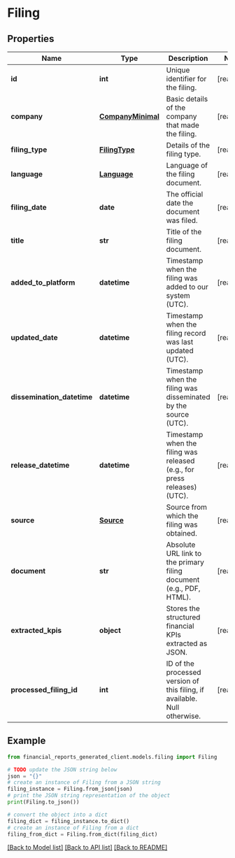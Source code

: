 # Filing


## Properties

Name | Type | Description | Notes
------------ | ------------- | ------------- | -------------
**id** | **int** | Unique identifier for the filing. | [readonly] 
**company** | [**CompanyMinimal**](CompanyMinimal.md) | Basic details of the company that made the filing. | [readonly] 
**filing_type** | [**FilingType**](FilingType.md) | Details of the filing type. | [readonly] 
**language** | [**Language**](Language.md) | Language of the filing document. | [readonly] 
**filing_date** | **date** | The official date the document was filed. | [readonly] 
**title** | **str** | Title of the filing document. | [readonly] 
**added_to_platform** | **datetime** | Timestamp when the filing was added to our system (UTC). | [readonly] 
**updated_date** | **datetime** | Timestamp when the filing record was last updated (UTC). | [readonly] 
**dissemination_datetime** | **datetime** | Timestamp when the filing was disseminated by the source (UTC). | [readonly] 
**release_datetime** | **datetime** | Timestamp when the filing was released (e.g., for press releases) (UTC). | [readonly] 
**source** | [**Source**](Source.md) | Source from which the filing was obtained. | [readonly] 
**document** | **str** | Absolute URL link to the primary filing document (e.g., PDF, HTML). | [readonly] 
**extracted_kpis** | **object** | Stores the structured financial KPIs extracted as JSON. | [readonly] 
**processed_filing_id** | **int** | ID of the processed version of this filing, if available. Null otherwise. | [readonly] 

## Example

```python
from financial_reports_generated_client.models.filing import Filing

# TODO update the JSON string below
json = "{}"
# create an instance of Filing from a JSON string
filing_instance = Filing.from_json(json)
# print the JSON string representation of the object
print(Filing.to_json())

# convert the object into a dict
filing_dict = filing_instance.to_dict()
# create an instance of Filing from a dict
filing_from_dict = Filing.from_dict(filing_dict)
```
[[Back to Model list]](../README.md#documentation-for-models) [[Back to API list]](../README.md#documentation-for-api-endpoints) [[Back to README]](../README.md)


